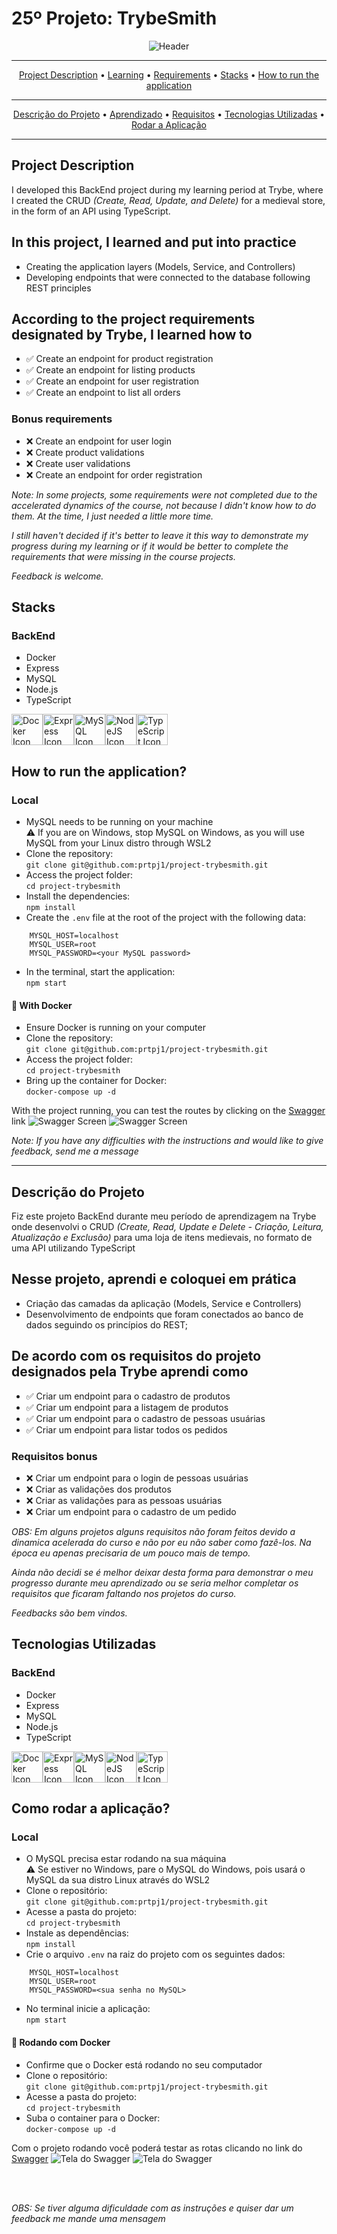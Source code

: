 # 25º Projeto: TrybeSmith
<p align="center">
<img src="https://github.com/prtpj1/prtpj1/blob/main/Headers/25-TrybeSmith.jpg?raw=true" alt="Header" />

---
<p align="center">
<a href="#project-description">Project Description</a> •
<a href="#in-this-project-i-learned-and-put-into-practice">Learning</a> •
<a href="#according-to-the-project-requirements-designated-by-trybe-i-learned-how-to">Requirements</a> •
<a href="#stacks">Stacks</a> •
<a href="#how-to-run-the-application">How to run the application</a>
</p>

---
<p align="center">
<a href="#descrição-do-projeto">Descrição do Projeto</a> •
<a href="#nesse-projeto-aprendi-e-coloquei-em-prática">Aprendizado</a> •
<a href="#de-acordo-com-os-requisitos-do-projeto-designados-pela-trybe-aprendi-como">Requisitos</a> •
<a href="#tecnologias-utilizadas">Tecnologias Utilizadas</a> •
<a href="#como-rodar-a-aplicação">Rodar a Aplicação</a>
</p>

---
## Project Description
I developed this BackEnd project during my learning period at Trybe, where I created the CRUD _*(Create, Read, Update, and Delete)*_ for a medieval store, in the form of an API using TypeScript.<br>

## In this project, I learned and put into practice
- Creating the application layers (Models, Service, and Controllers)
- Developing endpoints that were connected to the database following REST principles

## According to the project requirements designated by Trybe, I learned how to
- ✅ Create an endpoint for product registration
- ✅ Create an endpoint for listing products
- ✅ Create an endpoint for user registration
- ✅ Create an endpoint to list all orders

### Bonus requirements
- ❌ Create an endpoint for user login
- ❌ Create product validations
- ❌ Create user validations
- ❌ Create an endpoint for order registration

_*Note: In some projects, some requirements were not completed due to the accelerated dynamics of the course, not because I didn't know how to do them. At the time, I just needed a little more time.*_

_*I still haven't decided if it's better to leave it this way to demonstrate my progress during my learning or if it would be better to complete the requirements that were missing in the course projects.*_

_*Feedback is welcome.*_

## Stacks
### BackEnd
- Docker
- Express
- MySQL
- Node.js
- TypeScript

<a href="https://www.docker.com/" target="_blank" rel="noreferrer"><img src="https://github.com/prtpj1/prtpj1/blob/main/Github%20Imgs/Docker2.png?raw=true" width="50" height="50" alt="Docker Icon" /></a><a href="https://expressjs.com/" target="_blank" rel="noreferrer"><img src="https://github.com/prtpj1/prtpj1/blob/main/Github%20Imgs/express2.png?raw=true" width="50" height="50" alt="Express Icon" /></a><a href="https://www.mysql.com/" target="_blank" rel="noreferrer"><img src="https://github.com/prtpj1/prtpj1/blob/main/Github%20Imgs/mySQL2.png?raw=true" width="50" height="50" alt="MySQL Icon" /></a><a href="https://nodejs.org/en/" target="_blank" rel="noreferrer"><img src="https://github.com/prtpj1/prtpj1/blob/main/Github%20Imgs/NodeJS2.png?raw=true" width="50" height="50" alt="NodeJS Icon" /></a><a href="https://www.typescriptlang.org/" target="_blank" rel="noreferrer"><img src="https://github.com/prtpj1/prtpj1/blob/main/Github%20Imgs/Typescript2.png?raw=true" width="50" height="50" alt="TypeScript Icon" /></a>

## How to run the application?
### Local
- MySQL needs to be running on your machine <br>
⚠️ If you are on Windows, stop MySQL on Windows, as you will use MySQL from your Linux distro through WSL2
- Clone the repository: <br>
`git clone git@github.com:prtpj1/project-trybesmith.git`
- Access the project folder: <br>
`cd project-trybesmith`
- Install the dependencies: <br>
`npm install`
- Create the `.env` file at the root of the project with the following data: <br>
```
    MYSQL_HOST=localhost
    MYSQL_USER=root
    MYSQL_PASSWORD=<your MySQL password>
```
- In the terminal, start the application: <br>
`npm start`

#### :whale: With Docker
- Ensure Docker is running on your computer
- Clone the repository: <br>
`git clone git@github.com:prtpj1/project-trybesmith.git`
- Access the project folder: <br>
`cd project-trybesmith`
- Bring up the container for Docker: <br>
`docker-compose up -d`

With the project running, you can test the routes by clicking on the [Swagger](http://localhost:3000/api-docs/) link
<img src="https://github.com/prtpj1/prtpj1/blob/main/Github%20Imgs/Swagger/trybesmithapi2.png?raw=true" alt="Swagger Screen" />
<img src="https://github.com/prtpj1/prtpj1/blob/main/Github%20Imgs/Swagger/trybesmithapi1.png?raw=true" alt="Swagger Screen" />

_*Note: If you have any difficulties with the instructions and would like to give feedback, send me a message*_

---
## Descrição do Projeto
Fiz este projeto BackEnd durante meu período de aprendizagem na Trybe onde desenvolvi o CRUD  _*(Create, Read, Update e Delete - Criação, Leitura, Atualização e Exclusão)*_ para uma loja de itens medievais, no formato de uma API utilizando TypeScript<br>

## Nesse projeto, aprendi e coloquei em prática
- Criação das camadas da aplicação (Models, Service e Controllers)
- Desenvolvimento de endpoints que foram conectados ao banco de dados seguindo os princípios do REST;

## De acordo com os requisitos do projeto designados pela Trybe aprendi como
- ✅ Criar um endpoint para o cadastro de produtos
- ✅ Criar um endpoint para a listagem de produtos
- ✅ Criar um endpoint para o cadastro de pessoas usuárias
- ✅ Criar um endpoint para listar todos os pedidos
### Requisitos bonus
- ❌ Criar um endpoint para o login de pessoas usuárias
- ❌ Criar as validações dos produtos
- ❌ Criar as validações para as pessoas usuárias
- ❌ Criar um endpoint para o cadastro de um pedido

_*OBS: Em alguns projetos alguns requisitos não foram feitos devido a dinamica acelerada do curso e não por eu não saber como fazê-los. Na época eu apenas precisaria de um pouco mais de tempo.*_

_*Ainda não decidi se é melhor deixar desta forma para demonstrar o meu progresso durante meu aprendizado ou se seria melhor completar os requisitos que ficaram faltando nos projetos do curso.*_

_*Feedbacks são bem vindos.*_

## Tecnologias Utilizadas
### BackEnd
- Docker
- Express
- MySQL
- Node.js
- TypeScript

<a href="https://www.docker.com/" target="_blank" rel="noreferrer"><img src="https://github.com/prtpj1/prtpj1/blob/main/Github%20Imgs/Docker2.png?raw=true" width="50" height="50" alt="Docker Icon" /></a><a href="https://expressjs.com/" target="_blank" rel="noreferrer"><img src="https://github.com/prtpj1/prtpj1/blob/main/Github%20Imgs/express2.png?raw=true" width="50" height="50" alt="Express Icon" /></a><a href="https://www.mysql.com/" target="_blank" rel="noreferrer"><img src="https://github.com/prtpj1/prtpj1/blob/main/Github%20Imgs/mySQL2.png?raw=true" width="50" height="50" alt="MySQL Icon" /></a><a href="https://nodejs.org/en/" target="_blank" rel="noreferrer"><img src="https://github.com/prtpj1/prtpj1/blob/main/Github%20Imgs/NodeJS2.png?raw=true" width="50" height="50" alt="NodeJS Icon" /></a><a href="https://www.typescriptlang.org/" target="_blank" rel="noreferrer"><img src="https://github.com/prtpj1/prtpj1/blob/main/Github%20Imgs/Typescript2.png?raw=true" width="50" height="50" alt="TypeScript Icon" /></a>

## Como rodar a aplicação?
### Local
- O MySQL precisa estar rodando na sua máquina <br>
⚠️ Se estiver no Windows, pare o MySQL do Windows, pois usará o MySQL da sua distro Linux através do WSL2
- Clone o repositório: <br>
`git clone git@github.com:prtpj1/project-trybesmith.git`
- Acesse a pasta do projeto: <br>
`cd project-trybesmith`
- Instale as dependências: <br>
`npm install`
- Crie o arquivo `.env` na raiz do projeto com os seguintes dados: <br>
```
    MYSQL_HOST=localhost
    MYSQL_USER=root
    MYSQL_PASSWORD=<sua senha no MySQL>

```
- No terminal inicie a aplicação: <br>
`npm start`

#### :whale: Rodando com Docker
- Confirme que o Docker está rodando no seu computador
- Clone o repositório: <br>
`git clone git@github.com:prtpj1/project-trybesmith.git`
- Acesse a pasta do projeto: <br>
`cd project-trybesmith`
- Suba o container para o Docker: <br>
`docker-compose up -d`

Com o projeto rodando você poderá testar as rotas clicando no link do [Swagger](http://localhost:3000/api-docs/)
<img src="https://github.com/prtpj1/prtpj1/blob/main/Github%20Imgs/Swagger/trybesmithapi2.png?raw=true" alt="Tela do Swagger" />
<img src="https://github.com/prtpj1/prtpj1/blob/main/Github%20Imgs/Swagger/trybesmithapi1.png?raw=true" alt="Tela do Swagger" />


</br>
</br>

_*OBS: Se tiver alguma dificuldade com as instruções e quiser dar um feedback me mande uma mensagem*_
